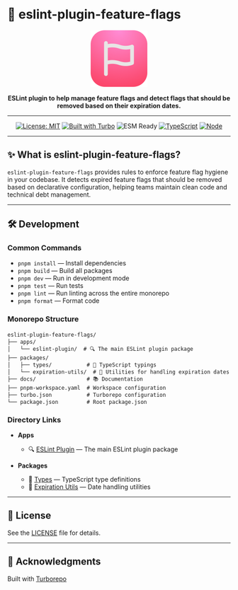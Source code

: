 # 🚀 eslint-plugin-feature-flags

<p align="center">
  <img src="./assets/icon.svg" width="128" height="128" alt="Eslint Plugin Feature Flags Logo" />
</p>

<div align="center">
  <b>ESLint plugin to help manage feature flags and detect flags that should be removed based on their expiration dates.</b>
</div>

---

<div align="center">
  
  <!-- Badges -->
  <a href="https://opensource.org/licenses/MIT"><img src="https://img.shields.io/badge/License-MIT-blue.svg" alt="License: MIT"></a>
  <a href="https://turbo.build/"><img src="https://img.shields.io/badge/Built%20with-Turborepo-blueviolet" alt="Built with Turbo"></a>
  <img src="https://img.shields.io/badge/ESM-Ready-green" alt="ESM Ready">
  <a href="https://www.typescriptlang.org/"><img src="https://img.shields.io/badge/TypeScript-007ACC?logo=typescript&logoColor=white" alt="TypeScript"></a>
  <a href="https://nodejs.org"><img src="https://img.shields.io/badge/node-v18+-green.svg" alt="Node"></a>
</div>

---

## ✨ What is eslint-plugin-feature-flags?

`eslint-plugin-feature-flags` provides rules to enforce feature flag hygiene in your codebase. It detects expired feature flags that should be removed based on declarative configuration, helping teams maintain clean code and technical debt management.

---

## 🛠️ Development

### Common Commands

- `pnpm install` — Install dependencies
- `pnpm build` — Build all packages
- `pnpm dev` — Run in development mode
- `pnpm test` — Run tests
- `pnpm lint` — Run linting across the entire monorepo
- `pnpm format` — Format code

### Monorepo Structure

```
eslint-plugin-feature-flags/
├── apps/
│   └── eslint-plugin/  # 🔍 The main ESLint plugin package
├── packages/
│   ├── types/           # 📝 TypeScript typings
│   └── expiration-utils/  # 🧩 Utilities for handling expiration dates
├── docs/                # 📚 Documentation
├── pnpm-workspace.yaml  # Workspace configuration
├── turbo.json           # Turborepo configuration
└── package.json         # Root package.json
```

### Directory Links

- **Apps**

  - 🔍 [ESLint Plugin](./apps/eslint-plugin/) — The main ESLint plugin package

- **Packages**
  - 📝 [Types](./packages/types/) — TypeScript type definitions
  - 🧩 [Expiration Utils](./packages/expiration-utils/) — Date handling utilities

---

## 📄 License

See the [LICENSE](LICENSE) file for details.

---

## 🙏 Acknowledgments

Built with [Turborepo](https://turbo.build/)
